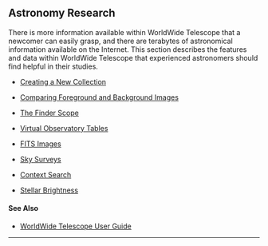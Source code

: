 ## <a name="AstronomyResearch">Astronomy Research</a>

There is more information available within WorldWide Telescope that a newcomer can easily grasp, and there are terabytes of astronomical information available on the Internet. This section describes the features and data within WorldWide Telescope that experienced astronomers should find helpful in their studies.

*   [Creating a New Collection](#CreatingaNewCollection)
*   [Comparing Foreground and Background Images](#ComparingForegroundandBackgroundImages)
*   [The Finder Scope](#TheFinderScope)

*   [Virtual Observatory Tables](#VirtualObservatoryTables)

*   [FITS Images](#FITSImages)
*   [Sky Surveys](#SkySurveys)
*   [Context Search](#ContextSearch)
*   [Stellar Brightness](#StellarBrightness)

#### See Also

*   [WorldWide Telescope User Guide](#WorldWideTelescopeUserGuide)

* * *
